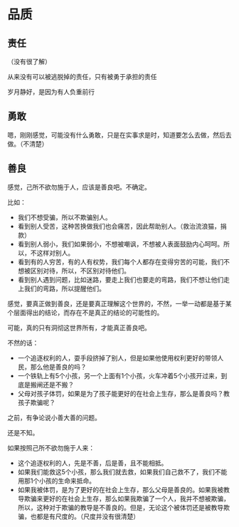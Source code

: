 # 品质


## 责任

（没有很了解）

从来没有可以被逃脱掉的责任，只有被勇于承担的责任

岁月静好，是因为有人负重前行





## 勇敢

嗯，刚刚感觉，可能没有什么勇敢，只是在实事求是时，知道要怎么去做，然后去做。（不清楚）



## 善良

感觉，己所不欲勿施于人，应该是善良吧。不确定。

比如：

- 我们不想受骗，所以不欺骗别人。
- 看到别人受苦，这种苦换做我们也会痛苦，因此帮助别人。（救治流浪猫，捐款）
- 看到别人弱小，我们如果弱小，不想被嘲讽，不想被人表面鼓励内心呵呵。所以，不这样对别人。
- 看到有的人穷苦，有的人有权势，我们每个人都存在变得穷苦的可能，我们不想被区别对待，所以，不区别对待他们。
- 看到别人遇到问题，比如迷路，要走上我们也要走的弯路，我们不想让他们走上我们的弯路，所以提醒他们。

感觉，要真正做到善良，还是要真正理解这个世界的，不然，一举一动都是基于某个层面得出的结论，而存在不是真正的结论的可能性的。

可能，真的只有洞彻这世界所有，才能真正善良吧。

不然的话：

- 一个追逐权利的人，耍手段挤掉了别人，但是如果他使用权利更好的带领人民，那么他是善良的吗？
- 一个铁轨上有5个小孩，另一个上面有1个小孩，火车冲着5个小孩开过来，到底是搬闸还是不搬？
- 父母对孩子体罚，如果是为了孩子能更好的在社会上生存，那么是善良吗？教孩子欺骗呢？

之前，有争论说小善大善的问题。

还是不知。

如果按照己所不欲勿施于人来：

- 这个追逐权利的人，先是不善，后是善，且不能相抵。
- 如果我们能救这5个小孩，那么我们就去救，如果我们自己救不了，我们不能用那1个小孩的生命来抵命。
- 如果我被体罚，是为了更好的在社会上生存，那么父母是善良的。如果我被教导欺骗来更好的在社会上生存，那么如果我欺骗了一个人，我并不想被欺骗，所以，这种对于欺骗的教导是不善良的。但是，无论这个被体罚还是被教导欺骗，也都是有尺度的。（尺度并没有很清楚）